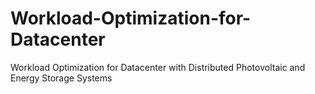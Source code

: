 # Workload-Optimization-for-Datacenter
Workload Optimization for Datacenter with Distributed Photovoltaic and Energy Storage Systems
